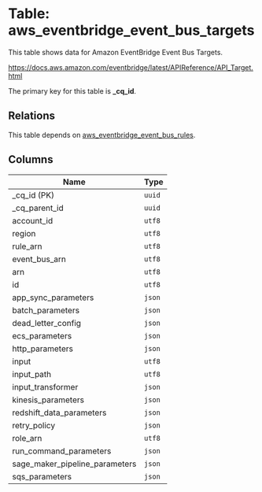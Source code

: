 # Table: aws_eventbridge_event_bus_targets

This table shows data for Amazon EventBridge Event Bus Targets.

https://docs.aws.amazon.com/eventbridge/latest/APIReference/API_Target.html

The primary key for this table is **_cq_id**.

## Relations

This table depends on [aws_eventbridge_event_bus_rules](aws_eventbridge_event_bus_rules.md).

## Columns

| Name          | Type          |
| ------------- | ------------- |
|_cq_id (PK)|`uuid`|
|_cq_parent_id|`uuid`|
|account_id|`utf8`|
|region|`utf8`|
|rule_arn|`utf8`|
|event_bus_arn|`utf8`|
|arn|`utf8`|
|id|`utf8`|
|app_sync_parameters|`json`|
|batch_parameters|`json`|
|dead_letter_config|`json`|
|ecs_parameters|`json`|
|http_parameters|`json`|
|input|`utf8`|
|input_path|`utf8`|
|input_transformer|`json`|
|kinesis_parameters|`json`|
|redshift_data_parameters|`json`|
|retry_policy|`json`|
|role_arn|`utf8`|
|run_command_parameters|`json`|
|sage_maker_pipeline_parameters|`json`|
|sqs_parameters|`json`|